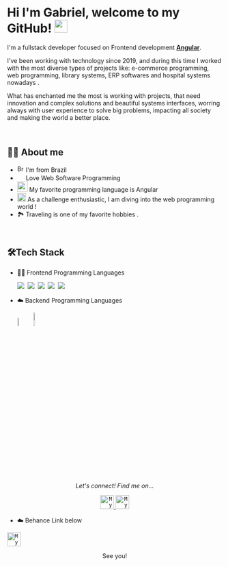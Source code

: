 

# Hi I'm Gabriel, welcome to my GitHub! <img width="30" src="https://emojis.slackmojis.com/emojis/images/1593555389/9579/blob_excited.gif?1593555389" alt="party blob" />

<p>I'm a fullstack developer focused on Frontend development <strong><a href="https://microsoft.com/">Angular</a></strong>. 

I've been working with technology since 2019, and during this time I worked with the most diverse types of projects like: e-commerce programming, web programming, library systems, ERP softwares and hospital systems nowadays . 

What has enchanted me the most is working with projects, that need innovation and complex solutions and beautiful systems interfaces, worring always with user experience to solve big problems, impacting all society and making the world a better place.

<br>

## 👩‍💻 About me
* <img width="16" src="https://www.flaticon.com/svg/static/icons/svg/197/197386.svg" alt="Brazil" /> I'm from Brazil
* <img width="16" src="https://about.gitlab.com/images/blogimages/GitLab-Dev.png" alt="" /> Love Web Software Programming
* <img width="24" src="https://cdn.icon-icons.com/icons2/2108/PNG/512/angular_icon_130993.png" alt="" /> My favorite programming language is Angular
* <img width="20" src="https://cdn0.iconfinder.com/data/icons/infographic-orchid-vol-1/256/Histogram-512.png" alt="" /> As a challenge enthusiastic, I am diving into the web programming world !
* 🏞️ Traveling is one of my favorite hobbies .

<br>

## 🛠️Tech Stack
- 👩‍💻 Frontend Programming Languages
  
    <img src="https://img.shields.io/badge/HTML5-E34F26?style=for-the-badge&logo=html5&logoColor=white">&nbsp;
    <img src="https://img.shields.io/badge/CSS3-1572B6?style=for-the-badge&logo=css3&logoColor=white">&nbsp;
    <img src="https://img.shields.io/badge/JavaScript-F7DF1E?style=for-the-badge&logo=javascript&logoColor=black">&nbsp;
    <img src="https://img.shields.io/badge/TypeScript-007ACC?style=for-the-badge&logo=typescript&logoColor=white">&nbsp;
    <img src="https://img.shields.io/badge/Angular-DD0031?style=for-the-badge&logo=angular&logoColor=white">&nbsp;
- ☁️ Backend Programming Languages
      
  
    <img src="https://cdn.icon-icons.com/icons2/2415/PNG/512/java_original_wordmark_logo_icon_146459.png" alt="Hadoop"
    title="Hadoop" width="7%" />
    <img src="https://www.geekproject.com.br/wp-content/uploads/2011/01/elephpant-elephant-php-logo.png" alt="Spark"
    title="Spark" width="9%" />
    

<br>


<p align="center">
  <i>Let's connect! Find me on...</i>
   
<p align="center">

<a href="https://www.linkedin.com/in/gabriel-ferreira-194839187/">
  <code><img alt="My linkedin" width="32" src="https://th.bing.com/th/id/Rf856d3e21e2b8424a7f9b805f91c39bf?rik=iAF35zp5hTwH5Q&riu=http%3a%2f%2fupload.wikimedia.org%2fwikipedia%2fcommons%2fthumb%2ff%2ff9%2fLinkedin_Shiny_Icon.svg%2f600px-Linkedin_Shiny_Icon.svg.png&ehk=2tliRYem%2brILmEvpk98L%2bTZGOK8XcB8xZ865AB5RwDQ%3d&risl=&pid=ImgRaw" /></code>
</a>
<a href="mailto:gabrielffguimaraes@gmail.com">
<code><img alt="My e-mail" width="32" src="https://th.bing.com/th/id/R2c94e80bc439f8ac26eed33063918083?rik=4GOohs1wTVXZbQ&riu=http%3a%2f%2fupload.wikimedia.org%2fwikipedia%2fcommons%2fthumb%2fb%2fb1%2fEmail_Shiny_Icon.svg%2f1024px-Email_Shiny_Icon.svg.png&ehk=lV8sLmfGMfJDgFFgydLDuGp1fJVLXowNb1kShmsPDB4%3d&risl=&pid=ImgRaw" /></code>
</a>

- ☁️ Behance Link below

<a href="https://www.behance.net/gabrielguimara14/projects">
<code><img alt="My linkedin" width="32" src="https://theme.zdassets.com/theme_assets/14924/dd81866313a14350e03e7e86f9701cdc8bc143ce.png" /></code>
</a>
  
  <p align="center">
    See you! 
